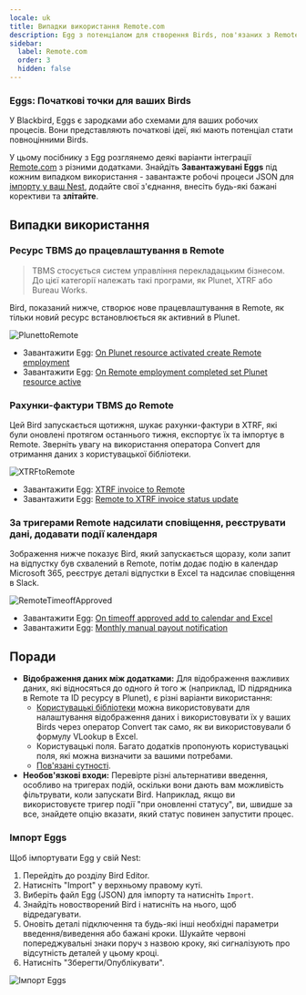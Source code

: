 ```yaml
---
locale: uk
title: Випадки використання Remote.com
description: Egg з потенціалом для створення Birds, пов'язаних з Remote.com
sidebar:
  label: Remote.com
  order: 3
  hidden: false
---
```


### Eggs: Початкові точки для ваших Birds

У Blackbird, Eggs є зародками або схемами для ваших робочих процесів. Вони представляють початкові ідеї, які мають потенціал стати повноцінними Birds.

У цьому посібнику з Egg розглянемо деякі варіанти інтеграції [Remote.com](../../apps/remote/) з різними додатками. Знайдіть **Завантажувані Eggs** під кожним випадком використання - завантажте робочі процеси JSON для [імпорту у ваш Nest](../../eggs/remote/#importing-eggs), додайте свої з'єднання, внесіть будь-які бажані корективи та **злітайте**.

## Випадки використання

### Ресурс TBMS до працевлаштування в Remote

> TBMS стосується систем управління перекладацьким бізнесом. До цієї категорії належать такі програми, як Plunet, XTRF або Bureau Works.

Bird, показаний нижче, створює нове працевлаштування в Remote, як тільки новий ресурс встановлюється як активний в Plunet.

![PlunettoRemote](~/assets/docs/eggs/PlunetResourceActivatedCreateRemoteEmployment.png)

- Завантажити Egg: <a href="https://docs.blackbird.io/downloads/Plunet_resource_activated_to_Remote_Employment.json" download>On Plunet resource activated create Remote employment</a>
- Завантажити Egg: <a href="https://docs.blackbird.io/downloads/Remote_employment_completed_set_Plunet_resource_Active.json" download>On Remote employment completed set Plunet resource active</a>

### Рахунки-фактури TBMS до Remote

Цей Bird запускається щотижня, шукає рахунки-фактури в XTRF, які були оновлені протягом останнього тижня, експортує їх та імпортує в Remote. Зверніть увагу на використання оператора Convert для отримання даних з користувацької бібліотеки.

![XTRFtoRemote](~/assets/docs/eggs/XtrfInvoiceToRemote.png)

- Завантажити Egg: <a href="https://docs.blackbird.io/downloads/XTRF_invoice_to_Remote.json" download>XTRF invoice to Remote</a>
- Завантажити Egg: <a href="https://docs.blackbird.io/downloads/Remote_to_XTRF_invoice_status_update.json" download>Remote to XTRF invoice status update</a>

### За тригерами Remote надсилати сповіщення, реєструвати дані, додавати події календаря

Зображення нижче показує Bird, який запускається щоразу, коли запит на відпустку був схвалений в Remote, потім додає подію в календар Microsoft 365, реєструє деталі відпустки в Excel та надсилає сповіщення в Slack.

![RemoteTimeoffApproved](~/assets/docs/eggs/RemoteTimeoffApproved.png)

- Завантажити Egg: <a href="https://docs.blackbird.io/downloads/On_timeoff_approved_add_to_Calendar_Excel.json" download>On timeoff approved add to calendar and Excel</a>
- Завантажити Egg: <a href="https://docs.blackbird.io/downloads/Manual_payout_notification.json" download>Monthly manual payout notification</a>

## Поради

- **Відображення даних між додатками:** Для відображення важливих даних, які відносяться до одного й того ж (наприклад, ID підрядника в Remote та ID ресурсу в Plunet), є різні варіанти використання:
    - [Користувацькі бібліотеки](../../concepts/libraries/#custom-libraries) можна використовувати для налаштування відображення даних і використовувати їх у ваших Birds через оператор Convert так само, як ви використовували б формулу VLookup в Excel.
    - Користувацькі поля. Багато додатків пропонують користувацькі поля, які можна визначити за вашими потребами.
    - [Пов'язані сутності](../../guides/entity-linking/).
- **Необов'язкові входи:** Перевірте різні альтернативи введення, особливо на тригерах подій, оскільки вони дають вам можливість фільтрувати, коли запускати Bird. Наприклад, якщо ви використовуєте тригер події "при оновленні статусу", ви, швидше за все, знайдете опцію вказати, який статус повинен запустити процес.

### Імпорт Eggs

Щоб імпортувати Egg у свій Nest:

1. Перейдіть до розділу Bird Editor.
2. Натисніть "Import" у верхньому правому куті.
3. Виберіть файл Egg (JSON) для імпорту та натисніть `Import`.
4. Знайдіть новостворений Bird і натисніть на нього, щоб відредагувати.
5. Оновіть деталі підключення та будь-які інші необхідні параметри введення/виведення або бажані кроки. Шукайте червоні попереджувальні знаки поруч з назвою кроку, які сигналізують про відсутність деталей у цьому кроці.
6. Натисніть "Зберегти/Опублікувати".

![Імпорт Eggs](~/assets/docs/eggs/ImportEggs.gif)